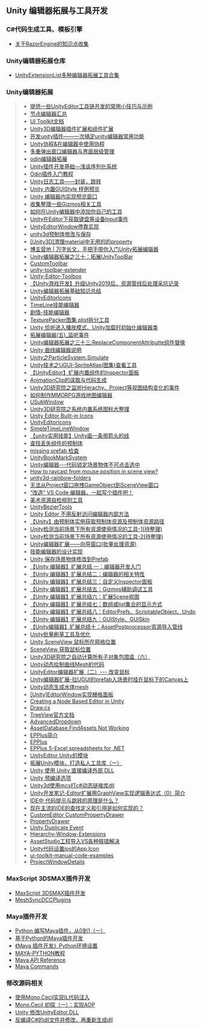 ## Unity 编辑器拓展与工具开发   

### C#代码生成工具、模板引擎  
* [关于RazorEngine的知识点收集](./AboutRazorEngine)  
### Unity编辑器拓展仓库  
* [UnityExtensionList多种编辑器拓展工具合集](https://unitylist.com/browse?f=extensions)  

### Unity编辑器拓展  
>* [提供一些UnityEditor工具链开发的常用小技巧与示例](https://github.com/XINCGer/UnityToolchainsTrick)  
>* [节点编辑器汇总](./NodeEditorCollection)  
>* [UI Toolkit文档](https://docs.unity3d.com/Manual/UIElements.html)  
>* [Unity3D编辑器插件扩展和组件扩展](http://www.cnblogs.com/rond/p/7652624.html)  
>* [开发unity插件——一次搞定unity编辑器常用功能](https://yq.aliyun.com/articles/69190)  
>* [Unity协程&在编辑器中使用协程](https://blog.csdn.net/cai612781/article/details/78992805)  
>* [多重弹出窗口编辑器与界面层级管理](./MultiEditorWindow)  
>* [odin编辑器拓展](https://odininspector.com/tutorials/getting-started)  
>* [Unity插件开发基础—浅谈序列化系统](https://blog.uwa4d.com/archives/2025.html)  
>* [Odin插件入门教程](http://tonytang1990.github.io/2019/05/15/Odin%E6%8F%92%E4%BB%B6/)  
>* [Unity日志工具——封装，跳转](https://www.iteye.com/blog/dsqiu-2263664)  
>* [Unity 内置GUIStyle 样例预览](https://blog.csdn.net/l773575310/article/details/90033381)  
>* [Unity 编辑器内实现预览窗口](https://blog.csdn.net/akof1314/article/details/70941447)  
>* [收集整理一些Gizmos相关工具](./GizmoKitCollection.md)  
>* [如何在Unity编辑器中添加你自己的工具](https://www.cnblogs.com/ZhYQ-Note/articles/5846239.html)  
>* [Unity在Editor下获取键盘等设备Input事件](https://www.bobsong.net/945.html)  
>* [UnityEditorWindow停靠实现](https://github.com/liuxq/blog/issues/7)  
>* [unity3d预制体修改与保存](https://blog.csdn.net/yuewei19/article/details/74986029?depth_1-utm_source=distribute.pc_relevant.none-task&utm_source=distribute.pc_relevant.none-task) 
>* [[Unity3D]清理material中无用的的property](https://blog.csdn.net/ngrandmarch/article/details/46828365)  
>* [博主营地 | 万字长文，手把手带你入门Unity拓展编辑器](https://mp.weixin.qq.com/s/96N9NkQPFhgNBeEbV_S5wg)  
>* [Unity编辑器拓展之三十：拓展UnityToolBar](https://www.jingfengji.tech/2020/04/05/unity-bian-ji-qi-tuo-zhan-zhi-san-shi-tuo-zhan-unitytoolbar/)  
>* [CustomToolbar](https://github.com/smkplus/CustomToolbar)  
>* [unity-toolbar-extender](https://github.com/marijnz/unity-toolbar-extender)  
>* [Unity-Editor-Toolbox](https://github.com/arimger/Unity-Editor-Toolbox)   
>* [【Unity游戏开发】升级Unity2019后，资源管线后处理采坑记录](https://www.cnblogs.com/msxh/p/13805008.html)  
>* [Unity编辑器拓展基础知识总结](https://zhuanlan.zhihu.com/p/259283786)  
>* [UnityEditorIcons](https://github.com/nukadelic/UnityEditorIcons)  
>* [TimeLine技能编辑器](https://github.com/jewer3330/plato)  
>* [剧情-技能编辑器](https://github.com/huailiang/seqence)  
>* [TexturePacker图集 plist拆分工具](.//UnityEditorExtension/Python/unpack_plist.py.py)  
>* [Unity 侦听进入播放模式、Unity加载时初始化编辑器类](https://www.cnblogs.com/kingBook/p/12160804.html)  
>* [拓展编辑器(五)_监听事件](https://www.cnblogs.com/llllllvty/p/9857758.html)  
>* [Unity编辑器拓展之三十三:ReplaceComponentAttributte组件替换](https://www.jingfengji.tech/2020/08/22/unity-bian-ji-qi-tuo-zhan-zhi-san-shi-san-replacecomponentattributte-zu-jian-ti-huan/)  
>* [Unity 曲线编辑器说明](https://blog.csdn.net/akof1314/article/details/51787509)  
>* [Unity之ParticleSystem.Simulate](https://zhuanlan.zhihu.com/p/96086877)  
>* [Unity技术之UGUI-SpriteAtlas(图集)查看工具](http://blog.gqylpy.com/gqy/21175/)  
>* [【UnityEditor】扩展内置组件的Inspector面板](http://www.lsngo.net/2017/10/25/unityeditor_internalinspector/)  
>* [AnimationClip的读取与代码生成](https://www.jianshu.com/p/80b2bc98ac5d)  
>* [Unity3D研究院之监听Hierachy、Project等视图结构变化的事件](http://www.xuanyusong.com/archives/3053)  
>* [如何制作MMORPG游戏地图编辑器](https://zhuanlan.zhihu.com/p/270274723)  
>* [USubWindow](https://github.com/AsehesL/USubWindow)  
>* [Unity3D研究院之系统内置系统图标大整理](https://www.xuanyusong.com/archives/3777)  
>* [Unity Editor Built-in Icons](https://unitylist.com/p/5c3/Unity-editor-icons)  
>* [UnityEditorIcons](https://github.com/nukadelic/UnityEditorIcons)  
>* [SimpleTimeLineWindow](https://github.com/tinyantstudio/SimpleTimeLineWindow)  
>* [【unity实用技能】Unity画一条带箭头的线](https://blog.51cto.com/13638120/2103459)  
>* [查找丢失组件的预制体](https://www.cnblogs.com/bzyzhang/p/6485918.html)  
>* [missing prefab 检查](https://my.oschina.net/u/4318809/blog/4313046)  
>* [UnityBookMarkSystem](https://github.com/Ribosome2/UnityBookMarkSystem)  
>* [Unity编辑器---代码锁定场景物体不可点击选中](https://blog.csdn.net/qc_falldawn/article/details/100975888)  
>* [How to raycast from mouse position in scene view?](https://stackoverflow.com/questions/58975095/how-to-raycast-from-mouse-position-in-scene-view)  
>* [unity3d-rainbow-folders](https://github.com/PhannGor/unity3d-rainbow-folders)  
>* [无法从Project窗口拖拽GameObject到SceneView窗口](https://answer.uwa4d.com/question/6077b3b66bb31032f9791324)  
>* [“改造” VS Code 编辑器，一起写个插件吧！](https://www.cnblogs.com/xueweihan/p/14672480.html)  
>* [美术资源自检规则工具](https://github.com/Liangzg/AssetChecker)  
>* [UnityBezierTools](https://github.com/kaiware007/UnityBezierTools)  
>* [Unity Editor 不用反射访问编辑器内部方法](https://blog.csdn.net/akof1314/article/details/111773851)  
>* [【Unity】由预制体实例获取预制体资源及预制体资源路径](https://blog.csdn.net/qq_21397217/article/details/109170799)  
>* [Unity检测当前场景下所有资源使用情况的工具-1(待整理)](https://github.com/shandagamesTwoStupids/ResourceScanner)  
>* [Unity检测当前场景下所有资源使用情况的工具-2(待整理)](https://github.com/RenLvDa/DetectResource)  
>* [Unity编辑器扩展——向导窗口(批量处理资源)](https://mp.weixin.qq.com/s/APlfV7CNr0RL5PuuZfEtjg)  
>* [技能编辑器的设计实现](https://zhuanlan.zhihu.com/p/158430393)  
>* [Unity 保存场景物体修改到Prefab](https://www.233tw.com/unity/28333)  
>* [【Unity 编辑器】扩展总结 一：编辑器开发入门](https://mp.weixin.qq.com/s/ZH0gsxZYH6VykHyVBAJTBA)  
>* [【Unity 编辑器】扩展总结二：编辑器的相关特性](https://mp.weixin.qq.com/s/sp_vZaj04USPRZQgbJjDZw)  
>* [【Unity 编辑器】扩展总结三：自定义Inspector面板](https://mp.weixin.qq.com/s/rWat9DutZBi8t1idernxtA)  
>* [【Unity 编辑器】扩展总结五：Gizmos辅助调试工具](https://mp.weixin.qq.com/s/5piJQ6gRC6zZMV4Z6xzgBA)  
>* [【Unity 编辑器】扩展总结六：扩展Scene视图](https://mp.weixin.qq.com/s/Wmt4JC-LK9z5u6vOafB_Hw)  
>* [【Unity 编辑器】扩展总结七：数组或list集合的显示方式](https://mp.weixin.qq.com/s/8ANiIlsjOEZQEvQtr96Xug)  
>* [【Unity 编辑器】扩展总结八：EditorPrefs、ScriptableObject、Undo](https://mp.weixin.qq.com/s/hgaGrTjb3nEjbK2Z1eaBww)  
>* [【Unity 编辑器】扩展总结九：GUIStyle、GUISkin](https://mp.weixin.qq.com/s/Ye5mA0BS_ZATq37d1Iw0yQ)  
>* [【Unity编辑器】扩展总结十：AssetPostprocessor资源导入管线](https://mp.weixin.qq.com/s/wEOm_Owh5pKI_ZESOBrnlQ)  
>* [Unity批量刷草工具及优化](https://blog.csdn.net/canqiushi/article/details/106200395)  
>* [Unity SceneView 鼠标所在网格位置](https://blog.csdn.net/akof1314/article/details/78639075)  
>* [SceneView 获取鼠标位置](https://www.cnblogs.com/zhaoqingqing/p/3801342.html)  
>* [Unity3D研究院之自动计算所有子对象包围盒（六）](https://www.xuanyusong.com/archives/3461)  
>* [Unity动态绘制曲线Mesh的代码](https://blog.csdn.net/lzdidiv/article/details/53736068)  
>* [UnityEditor编辑器扩展（二）--- 改变鼠标](https://zhuanlan.zhihu.com/p/26824159)  
>* [Unity编辑器扩展-拉UGUI的prefab入场景时挂在鼠标下的Canvas上](https://blog.csdn.net/yudianxia/article/details/79635414)  
>* [Unity动态生成水体mesh](https://mp.weixin.qq.com/s/n2iTmcP_CJX2RxiddOSBsw)  
>* [[Unity]EditorWindow实现栅格面板](https://blog.csdn.net/Hu_GoldDragon/article/details/103167102)  
>* [Creating a Node Based Editor in Unity](https://oguzkonya.com/creating-node-based-editor-unity/)  
>* [Draw.cs](https://gist.github.com/nothke/82dccc121457541fcce32aea7744618a)  
>* [TreeView官方文档](https://docs.unity3d.com/Manual/TreeViewAPI.html)  
>* [AdvancedDropdown](https://docs.unity3d.com/ScriptReference/IMGUI.Controls.AdvancedDropdown.html)  
>* [AssetDatabase.FindAssets Not Working](https://forum.unity.com/threads/assetdatabase-findassets-not-working.587062/)  
>* [EPPlus简介](https://www.jianshu.com/p/b7f588ccf26b)  
>* [EPPlus](https://github.com/JanKallman/EPPlus)  
>* [EPPlus 5-Excel spreadsheets for .NET](https://github.com/EPPlusSoftware/EPPlus)  
>* [UnityEditor Unity的模块](https://while.work/unityeditor-unity)  
>* [拓展Unity模块，打造私人工具库（一）](https://www.jingfengji.tech/2018/08/20/unity-bian-ji-qi-tuo-zhan-zhi-er-shi-tuo-zhan-unity-mo-kuai-da-zao-si-ren-gong-ju-ku-yi/)  
>* [Unity 使用 Unity 直接编译外部 DLL](https://blog.csdn.net/akof1314/article/details/78396130)  
>* [Unity 预编译选项](https://blog.csdn.net/linjf520/article/details/80508879)  
>* [Unity3d使用mcs打c#动态链接库dll](https://blog.csdn.net/mango9126/article/details/81035342)  
>* [Unity开发笔记-Editor扩展用GraphView实现逻辑表达式（0）简介](https://www.cnblogs.com/terrynoya/p/14087453.html)  
>* [IDE中 代码提示与跳转的原理是什么？](https://www.zhihu.com/question/320007348/answer/661270180)  
>* [现在主流的IDE的查找定义和引用是如何实现的？](https://www.zhihu.com/question/65708406)  
>* [CustomEditor CustomPropertyDrawer](https://blog.csdn.net/linuxheik/article/details/88870418)  
>* [PropertyDrawer](https://docs.unity3d.com/cn/2020.2/ScriptReference/PropertyDrawer.html)  
>* [Unity Duplicate Event](https://answers.unity.com/questions/1274030/unity-duplicate-event.html)  
>* [Hierarchy-Window-Extensions](https://github.com/nomnomab/Hierarchy-Window-Extensions)  
>* [AssetStudio工程导入VS各种报错解决](https://blog.csdn.net/u011779938/article/details/115298633)  
>* [Unity代码设置ios的App Icon](https://zhuanlan.zhihu.com/p/436805895)  
>* [ui-toolkit-manual-code-examples](https://github.com/Unity-Technologies/ui-toolkit-manual-code-examples)  
>* [ProjectWindowDetails](https://github.com/innogames/ProjectWindowDetails)  

### MaxScript 3DSMAX插件开发  
* [MaxScript 3DSMAX插件开发](./MaxScript)  
* [MeshSyncDCCPlugins](https://github.com/Unity-Technologies/MeshSyncDCCPlugins)  

### Maya插件开发  
* [Python 编写Maya插件，从0到1（一）](https://zhuanlan.zhihu.com/p/79546139)  
* [基于Python的Maya插件开发](https://www.cnblogs.com/meteoric_cry/p/15905357.html)  
* [《Maya 插件开发》Python环境设置](https://zhuanlan.zhihu.com/p/372501230)  
* [MAYA-PYTHON教程](https://zhuanlan.zhihu.com/p/354889664)   
* [Maya API Reference](https://download.autodesk.com/us/maya/2009help/API/)  
* [Maya Commands](https://help.autodesk.com/cloudhelp/2019/CHS/Maya-Tech-Docs/CommandsPython/)  

### 修改源码相关  
* [使用Mono.Cecil实现IL代码注入](https://www.jianshu.com/p/a5276aadccdd?from=singlemessage)  
* [Mono.Cecil 初探（一）：实现AOP](https://www.cnblogs.com/huangmianwu/p/5833924.html)  
* [Unity 修改UnityEditor.DLL](https://blog.csdn.net/K20132014/article/details/89217298)  
* [反编译C#的dll文件并修改，再重新生成dll](https://www.cnblogs.com/jiangchuan/p/10851179.html)  
